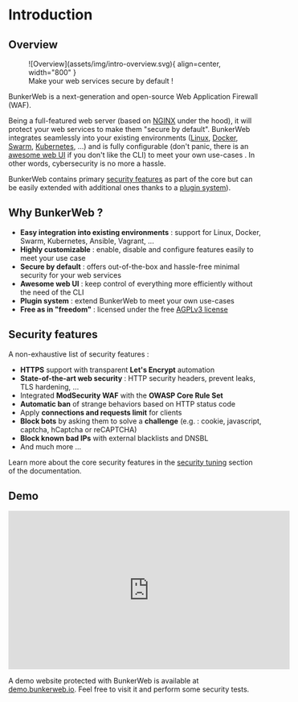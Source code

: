 # Introduction

## Overview

<figure markdown>
  ![Overview](assets/img/intro-overview.svg){ align=center, width="800" }
  <figcaption>Make your web services secure by default !</figcaption>
</figure>

BunkerWeb is a next-generation and open-source Web Application Firewall (WAF).

Being a full-featured web server (based on [NGINX](https://nginx.org/) under the hood), it will protect your web services to make them "secure by default". BunkerWeb integrates seamlessly into your existing environments ([Linux](integrations.md#linux), [Docker](integrations.md#docker), [Swarm](integrations.md#swarm), [Kubernetes](integrations.md#kubernetes), …) and is fully configurable (don't panic, there is an [awesome web UI](web-ui.md) if you don't like the CLI) to meet your own use-cases . In other words, cybersecurity is no more a hassle.

BunkerWeb contains primary [security features](security-tuning.md) as part of the core but can be easily extended with additional ones thanks to a [plugin system](plugins.md)).

## Why BunkerWeb ?

- **Easy integration into existing environments** : support for Linux, Docker, Swarm, Kubernetes, Ansible, Vagrant, ...
- **Highly customizable** : enable, disable and configure features easily to meet your use case
- **Secure by default** : offers out-of-the-box and hassle-free minimal security for your web services
- **Awesome web UI** : keep control of everything more efficiently without the need of the CLI
- **Plugin system** : extend BunkerWeb to meet your own use-cases
- **Free as in "freedom"** : licensed under the free [AGPLv3 license](https://www.gnu.org/licenses/agpl-3.0.en.html)

## Security features

A non-exhaustive list of security features :

- **HTTPS** support with transparent **Let's Encrypt** automation
- **State-of-the-art web security** : HTTP security headers, prevent leaks, TLS hardening, ...
- Integrated **ModSecurity WAF** with the **OWASP Core Rule Set**
- **Automatic ban** of strange behaviors based on HTTP status code
- Apply **connections and requests limit** for clients
- **Block bots** by asking them to solve a **challenge** (e.g. : cookie, javascript, captcha, hCaptcha or reCAPTCHA)
- **Block known bad IPs** with external blacklists and DNSBL
- And much more ...

Learn more about the core security features in the [security tuning](security-tuning.md) section of the documentation.

## Demo

<p align="center">
	<iframe style="display: block;" width="560" height="315" src="https://www.youtube-nocookie.com/embed/ZhYV-QELzA4" title="YouTube video player" frameborder="0" allow="accelerometer; autoplay; clipboard-write; encrypted-media; gyroscope; picture-in-picture" allowfullscreen></iframe>
</p>

A demo website protected with BunkerWeb is available at [demo.bunkerweb.io](https://demo.bunkerweb.io). Feel free to visit it and perform some security tests.
